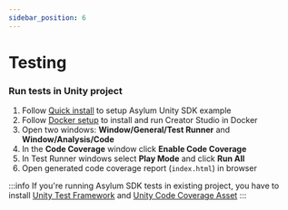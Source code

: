 ```yaml
---
sidebar_position: 6
---
```


# Testing

### Run tests in Unity project

1. Follow [Quick install](./installation) to setup Asylum Unity SDK example
2. Follow [Docker setup](../asylum-ui/creator-studio/installation-docker) to install and run Creator Studio in Docker
3. Open two windows: **Window/General/Test Runner** and **Window/Analysis/Code**
4. In the **Code Coverage** window click **Enable Code Coverage**
5. In Test Runner windows select **Play Mode** and click **Run All**
6. Open generated code coverage report (`index.html`) in browser

:::info
If you're running Asylum SDK tests in existing project, you have to
install [Unity Test Framework](https://docs.unity3d.com/Packages/com.unity.test-framework@1.1/manual/index.html) 
and [Unity Code Coverage Asset](https://docs.unity3d.com/Packages/com.unity.testtools.codecoverage@1.1/manual/index.html)
:::